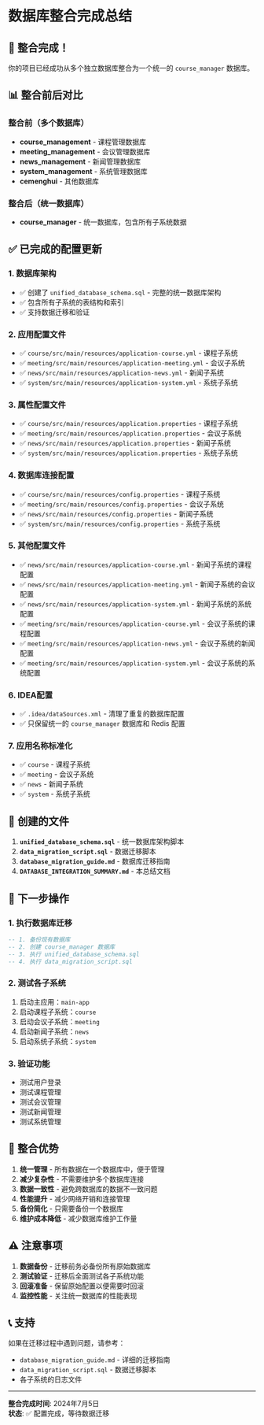 # 数据库整合完成总结

## 🎉 整合完成！

你的项目已经成功从多个独立数据库整合为一个统一的 `course_manager` 数据库。

## 📊 整合前后对比

### 整合前（多个数据库）
- **course_management** - 课程管理数据库
- **meeting_management** - 会议管理数据库  
- **news_management** - 新闻管理数据库
- **system_management** - 系统管理数据库
- **cemenghui** - 其他数据库

### 整合后（统一数据库）
- **course_manager** - 统一数据库，包含所有子系统数据

## ✅ 已完成的配置更新

### 1. 数据库架构
- ✅ 创建了 `unified_database_schema.sql` - 完整的统一数据库架构
- ✅ 包含所有子系统的表结构和索引
- ✅ 支持数据迁移和验证

### 2. 应用配置文件
- ✅ `course/src/main/resources/application-course.yml` - 课程子系统
- ✅ `meeting/src/main/resources/application-meeting.yml` - 会议子系统
- ✅ `news/src/main/resources/application-news.yml` - 新闻子系统
- ✅ `system/src/main/resources/application-system.yml` - 系统子系统

### 3. 属性配置文件
- ✅ `course/src/main/resources/application.properties` - 课程子系统
- ✅ `meeting/src/main/resources/application.properties` - 会议子系统
- ✅ `news/src/main/resources/application.properties` - 新闻子系统
- ✅ `system/src/main/resources/application.properties` - 系统子系统

### 4. 数据库连接配置
- ✅ `course/src/main/resources/config.properties` - 课程子系统
- ✅ `meeting/src/main/resources/config.properties` - 会议子系统
- ✅ `news/src/main/resources/config.properties` - 新闻子系统
- ✅ `system/src/main/resources/config.properties` - 系统子系统

### 5. 其他配置文件
- ✅ `news/src/main/resources/application-course.yml` - 新闻子系统的课程配置
- ✅ `news/src/main/resources/application-meeting.yml` - 新闻子系统的会议配置
- ✅ `news/src/main/resources/application-system.yml` - 新闻子系统的系统配置
- ✅ `meeting/src/main/resources/application-course.yml` - 会议子系统的课程配置
- ✅ `meeting/src/main/resources/application-news.yml` - 会议子系统的新闻配置
- ✅ `meeting/src/main/resources/application-system.yml` - 会议子系统的系统配置

### 6. IDEA配置
- ✅ `.idea/dataSources.xml` - 清理了重复的数据库配置
- ✅ 只保留统一的 `course_manager` 数据库和 Redis 配置

### 7. 应用名称标准化
- ✅ `course` - 课程子系统
- ✅ `meeting` - 会议子系统
- ✅ `news` - 新闻子系统
- ✅ `system` - 系统子系统

## 📁 创建的文件

1. **`unified_database_schema.sql`** - 统一数据库架构脚本
2. **`data_migration_script.sql`** - 数据迁移脚本
3. **`database_migration_guide.md`** - 数据库迁移指南
4. **`DATABASE_INTEGRATION_SUMMARY.md`** - 本总结文档

## 🚀 下一步操作

### 1. 执行数据库迁移
```sql
-- 1. 备份现有数据库
-- 2. 创建 course_manager 数据库
-- 3. 执行 unified_database_schema.sql
-- 4. 执行 data_migration_script.sql
```

### 2. 测试各子系统
1. 启动主应用：`main-app`
2. 启动课程子系统：`course`
3. 启动会议子系统：`meeting`
4. 启动新闻子系统：`news`
5. 启动系统子系统：`system`

### 3. 验证功能
- 测试用户登录
- 测试课程管理
- 测试会议管理
- 测试新闻管理
- 测试系统管理

## 🎯 整合优势

1. **统一管理** - 所有数据在一个数据库中，便于管理
2. **减少复杂性** - 不需要维护多个数据库连接
3. **数据一致性** - 避免跨数据库的数据不一致问题
4. **性能提升** - 减少网络开销和连接管理
5. **备份简化** - 只需要备份一个数据库
6. **维护成本降低** - 减少数据库维护工作量

## ⚠️ 注意事项

1. **数据备份** - 迁移前务必备份所有原始数据库
2. **测试验证** - 迁移后全面测试各子系统功能
3. **回滚准备** - 保留原始配置以便需要时回滚
4. **监控性能** - 关注统一数据库的性能表现

## 📞 支持

如果在迁移过程中遇到问题，请参考：
- `database_migration_guide.md` - 详细的迁移指南
- `data_migration_script.sql` - 数据迁移脚本
- 各子系统的日志文件

---

**整合完成时间**: 2024年7月5日  
**状态**: ✅ 配置完成，等待数据迁移 